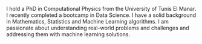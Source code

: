 I hold a PhD in Computational Physics from the University of Tunis El Manar.    
I recently completed a bootcamp in Data Science.
I have a solid background in Mathematics, Statistics and Machine Learning algorithms.
I am passionate about understanding real-world problems and challenges and addressing them with machine learning solutions.
